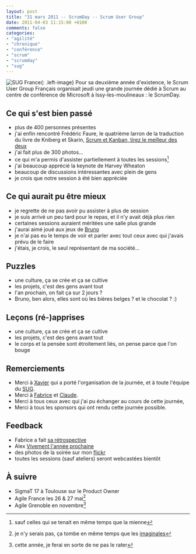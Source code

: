 ```yaml
---
layout: post
title: "31 mars 2011 -- ScrumDay -- Scrum User Group"
date: 2011-04-03 11:15:00 +0100
comments: false
categories: 
- "agilité"
- "chronique"
- "conférence"
- "scrum"
- "scrumday"
- "sug"
---
```

![SUG France](https://blog.crafting-labs.fr/images/logo/logo_sug.jpeg){: .left-image}
 Pour sa deuxième année d'existence, le Scrum User Group Français organisait jeudi une grande journée dédié à Scrum au centre de conférence de Microsoft à Issy-les-moulineaux : le ScrumDay.


## Ce qui s'est bien passé
* plus de 400 personnes présentes
* j'ai enfin rencontré Frédéric Faure, le quatrième larron de la traduction du livre de Kniberg et Skarin, [Scrum et Kanban, tirez le meilleur des deux](/index.php?post/2010/02/14/Kanban-et-Scrum-%3A-Tirer-le-meilleur-des-deux-les-figures-en-fran%C3%A7ais.)
* j'ai fait plus de 300 photos...
* ce qui m'a permis d'assister partiellement à toutes les sessions[^1]
* j'ai beaucoup apprécié la keynote de Harvey Wheaton
* beaucoup de discussions intéressantes avec plein de gens
* je crois que notre session à été bien appréciée

## Ce qui aurait pu être mieux
* je regrette de ne pas avoir pu assister à plus de session
* je suis arrivé un peu tard pour le repas, et il n'y avait déjà plus rien
* certaines sessions auraient méritées une salle plus grande
* j'aurai aimé joué aux jeux de [Bruno](http://brunosbille.com/)
* je n'ai pas eu le temps de voir et parler avec tout ceux avec qui j'avais prévu de le faire
* j'étais, je crois, le seul représentant de ma société...

## Puzzles
* une culture, ça se crée et ça se cultive
* les projets, c'est des gens avant tout
* l'an prochain, on fait ça sur 2 jours ?
* Bruno, ben alors, elles sont où les bières belges ? et le chocolat ? :)

## Leçons (ré-)apprises
* une culture, ça se crée et ça se cultive
* les projets, c'est des gens avant tout
* le corps et la pensée sont étroitement liés, on pense parce que l'on bouge

## Remerciements
* Merci à [Xavier](http://www.twitter.com/xwarzee) qui a porté l'organisation de la journée, et à toute l'équipe du [SUG](http://www.frenchsug.org).
* Merci à [Fabrice](http://www.fabrice-aimetti.fr) et [Claude](http://www.aubryconseil.com).
* Merci à tous ceux avec qui j'ai pu échanger au cours de cette journée,
* Merci à tous les sponsors qui ont rendu cette journée possible.

## Feedback
* Fabrice a fait [sa rétrospective](http://www.fabrice-aimetti.fr/index.php?post/2011/04/01/Retrospective-Scrum-Day-du-31-mars-2011)
* Alex [Vivement l'année prochaine](http://www.agilex.fr/2011/03/srumday-vivement-lannee-prochaine/)
* des photos de la soirée sur mon [flickr](http://bit.ly/fErz32)
* toutes les sessions (sauf ateliers) seront webcastées bientôt

## À suivre
* SigmaT 17 à Toulouse sur le Product Owner
* Agile France les 26 & 27 mai[^2]
* Agile Grenoble en novembre[^3]


[^1]: sauf celles qui se tenait en même temps que la mienne
[^2]: je n'y serais pas, ça tombe en même temps que les [imaginales](http://www.imaginales.fr/)
[^3]: cette année, je ferai en sorte de ne pas le rater
